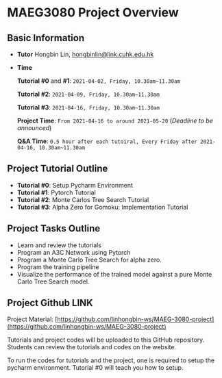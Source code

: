 # MAEG3080 Project Overview

## Basic Information


*  **Tutor** Hongbin Lin, hongbinlin@link.cuhk.edu.hk
*  **Time** 

	**Tutorial #0** and **#1**: `2021-04-02, Friday, 10.30am~11.30am`
   
	**Tutorial #2**: `2021-04-09, Friday, 10.30am~11.30am`
   
	**Tutorial #3**: `2021-04-16, Friday, 10.30am~11.30am`
   
	**Project Time**: `From 2021-04-16 to around 2021-05-20` (_Deadline to be announced_)
   
	**Q&A Time**: `0.5 hour after each tutoiral, Every Friday after 2021-04-16, 10.30am~11.30am`

## Project Tutorial Outline
* **Tutorial #0**: Setup Pycharm Environment
* **Tutorial #1**: Pytorch Tutorial
* **Tutorial #2**: Monte Carlos Tree Search Tutorial
* **Tutorial #3**: Alpha Zero for Gomoku: Implementation Tutorial

## Project Tasks Outline
* Learn and review the tutorials
* Program an A3C Network using Pytorch
* Program a Monte Carlo Tree Search for alpha zero.
* Program the training pipeline
* Visualize the performance of the trained model against a pure Monte Carlo Tree Search model. 
	
## Project Github LINK
 
 Project Material: [https://github.com/linhongbin-ws/MAEG-3080-project](https://github.com/linhongbin-ws/MAEG-3080-project)
 
Tutorials and project codes will be uploaded to this GitHub repository. Students can review the tutorials and codes on the website. 

To run the codes for tutorials and the project, one is required to setup the pycharm environment. Tutorial #0 will teach you how to setup.

